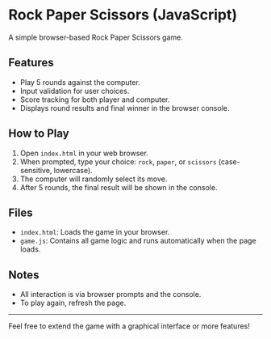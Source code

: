 # Rock Paper Scissors (JavaScript)

A simple browser-based Rock Paper Scissors game.

## Features
- Play 5 rounds against the computer.
- Input validation for user choices.
- Score tracking for both player and computer.
- Displays round results and final winner in the browser console.

## How to Play
1. Open `index.html` in your web browser.
2. When prompted, type your choice: `rock`, `paper`, or `scissors` (case-sensitive, lowercase).
3. The computer will randomly select its move.
4. After 5 rounds, the final result will be shown in the console.

## Files
- `index.html`: Loads the game in your browser.
- `game.js`: Contains all game logic and runs automatically when the page loads.

## Notes
- All interaction is via browser prompts and the console.
- To play again, refresh the page.

---
Feel free to extend the game with a graphical interface or more features!

